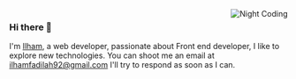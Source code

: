 <img alt="Night Coding" src="https://media4.giphy.com/media/Y4ak9Ki2GZCbJxAnJD/giphy.gif?cid=ecf05e479jlvdt481fzcphzbemzuw2s7bhasu6ps46fqsjgl&rid=giphy.gif&ct=g" align="right">

### Hi there 👋
I'm [Ilham](https://www.linkedin.com/in/ilham-muhamad-fadilah-91617b137/), a web developer, passionate about Front end developer, I like to explore new technologies.
You can shoot me an email at ilhamfadilah92@gmail.com I'll try to respond as soon as I can.
